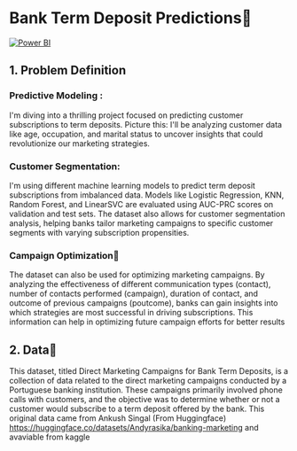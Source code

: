 # Bank Term Deposit Predictions📍

[![Power BI]([Bank-deposit-term-BI-Dashboard.pdf](https://github.com/Thibsuda/Bank_Term_Deposit_Predictions/blob/main/Bank-deposit-term-BI-Dashboard.pdf))](https://github.com/Thibsuda/Bank_Term_Deposit_Predictions/blob/main/Bank-deposit-term-BI-Dashboard.pdf)





## 1. Problem Definition

### Predictive Modeling :
 I'm diving into a thrilling project focused on predicting customer subscriptions to term deposits. Picture this: I'll be analyzing customer data like age, occupation, and marital status to uncover insights that could revolutionize our marketing strategies.



### Customer Segmentation:
I'm using different machine learning models to predict term deposit subscriptions from imbalanced data. Models like Logistic Regression, KNN, Random Forest, and LinearSVC are evaluated using AUC-PRC scores on validation and test sets. The dataset also allows for customer segmentation analysis, helping banks tailor marketing campaigns to specific customer segments with varying subscription propensities.

### Campaign Optimization📌
The dataset can also be used for optimizing marketing campaigns. By analyzing the effectiveness of different communication types (contact), number of contacts performed (campaign), duration of contact, and outcome of previous campaigns (poutcome), banks can gain insights into which strategies are most successful in driving subscriptions. This information can help in optimizing future campaign efforts for better results

## 2. Data📝


This dataset, titled Direct Marketing Campaigns for Bank Term Deposits, is a collection of data related to the direct marketing campaigns conducted by a Portuguese banking institution. These campaigns primarily involved phone calls with customers, and the objective was to determine whether or not a customer would subscribe to a term deposit offered by the bank.
This original data came from Ankush Singal (From Huggingface)
https://huggingface.co/datasets/Andyrasika/banking-marketing
and avaviable from kaggle


